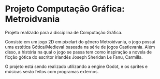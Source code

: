 ﻿# Projeto Computação Gráfica: Metroidvania

Projeto realizado para a disciplina de Computação Gráfica. 

Consiste em um jogo 2D em pixelart do gênero Metroidvania, o jogo possui uma estética Gótica/Medieval baseada na série de jogos Castlevania.
Além disso, a história na qual o jogo se passa tem como inspiração a novela de ficção gótica do escritor irlandês Joseph Sheridan Le Fanu, Carmilla. 

O projeto está sendo realizado utilizando a engine Godot, e os sprites e músicas serão feitos com programas externos.
